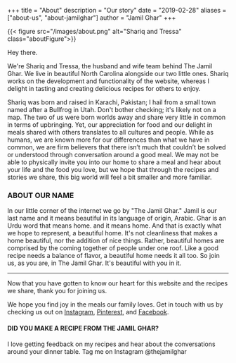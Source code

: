 +++
title = "About"
description = "Our story"
date = "2019-02-28"
aliases = ["about-us", "about-jamilghar"]
author = "Jamil Ghar"
+++

{{< figure src="/images/about.png" alt="Shariq and Tressa" class="aboutFigure">}}

Hey there. 

We're Shariq and Tressa, the husband and wife team behind The Jamil Ghar. We live in beautiful North Carolina alongside our two little ones. Shariq works on the development and functionality of the website, whereas I delight in tasting and creating delicious recipes for others to enjoy.  

Shariq was born and raised in Karachi, Pakistan; I hail from a small town named after a Bullfrog in Utah. Don't bother checking; it's likely not on a map. The two of us were born worlds away and share very little in common in terms of upbringing. Yet, our appreciation for food and our delight in meals shared with others translates to all cultures and people. While as humans, we are known more for our differences than what we have in common, we are firm believers that there isn’t much that couldn’t be solved or understood through conversation around a good meal. We may not be able to physically invite you into our home to share a meal and hear about your life and the food you love, but we hope that through the recipes and stories we share, this big world will feel a bit smaller and more familiar.  

### ABOUT OUR NAME 

In our little corner of the internet we go by "The Jamil Ghar." Jamil is our last name and it means beautiful in its language of origin, Arabic. Ghar is an Urdu word that means home. and it means home. And that is exactly what we hope to represent, a beautiful home. It's not cleanliness that makes a home beautiful, nor the addition of nice things. Rather, beautiful homes are comprised by the coming together of people under one roof. Like a good recipe needs a balance of flavor, a beautiful home needs it all too. So join us, as you are, in The Jamil Ghar. It's beautiful with you in it. 

----

Now that you have gotten to know our heart for this website and the recipes we share, thank you for joining us. 

We hope you find joy in the meals our family loves. Get in touch with us by checking us out on [Instagram](https://www.instagram.com/thejamilghar/), [Pinterest](https://www.pinterest.com/thejamilghar/_created/), and [Facebook](https://www.facebook.com/search/top?q=the%20jamil%20ghar). 

#### DID YOU MAKE A RECIPE FROM THE JAMIL GHAR? 
I love getting feedback on my recipes and hear about the conversations around your dinner table. 
Tag me on Instagram @thejamilghar
